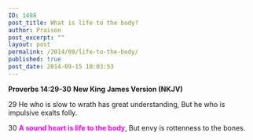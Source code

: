 ```yaml
---
ID: 1408
post_title: What is life to the body?
author: Praison
post_excerpt: ""
layout: post
permalink: /2014/09/life-to-the-body/
published: true
post_date: 2014-09-15 10:03:53
---
```

<strong>Proverbs 14:29-30</strong>
<strong>New King James Version (NKJV)</strong>

29 He who is slow to wrath has great understanding,
But he who is impulsive exalts folly.

30 <span style="color: #ff00ff;"><strong>A sound heart is life to the body</strong></span>,
But envy is rottenness to the bones.